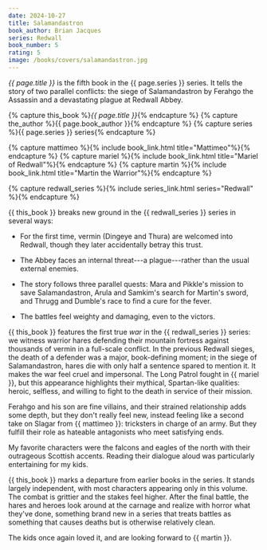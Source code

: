 ```yaml
---
date: 2024-10-27
title: Salamandastron
book_author: Brian Jacques
series: Redwall
book_number: 5
rating: 5
image: /books/covers/salamandastron.jpg
---
```


<cite class="book-title">{{ page.title }}</cite> is the fifth book in the
<span class="book-series">{{ page.series }}</span> series. It tells the story
of two parallel conflicts: the siege of Salamandastron by Ferahgo the Assassin
and a devastating plague at Redwall Abbey.

{% capture this_book %}<cite class="book-title">{{ page.title }}</cite>{% endcapture %}
{% capture the_author %}<span class="author-name">{{ page.book_author }}</span>{% endcapture %}
{% capture series %}<span class="book-series">{{ page.series }}</span> series{% endcapture %}

{% capture mattimeo %}{% include book_link.html title="Mattimeo"%}{% endcapture %}
{% capture mariel %}{% include book_link.html title="Mariel of Redwall"%}{% endcapture %}
{% capture martin %}{% include book_link.html title="Martin the Warrior"%}{% endcapture %}

{% capture redwall_series %}{% include series_link.html series="Redwall" %}{% endcapture %}

{{ this_book }} breaks new ground in the {{ redwall_series }} series in
several ways:

- For the first time, vermin (Dingeye and Thura) are welcomed into Redwall,
  though they later accidentally betray this trust.

- The Abbey faces an internal threat---a plague---rather than the usual
  external enemies.

- The story follows three parallel quests: Mara and Pikkle's mission to save
  Salamandastron, Arula and Samkim's search for Martin's sword, and Thrugg and
  Dumble's race to find a cure for the fever.

- The battles feel weighty and damaging, even to the victors.

{{ this_book }} features the first true *war* in the {{ redwall_series }}
series: we witness warrior hares defending their mountain fortress against
thousands of vermin in a full-scale conflict. In the previous Redwall sieges,
the death of a defender was a major, book-defining moment; in the siege of
Salamandastron, hares die with only half a sentence spared to mention it. It
makes the war feel cruel and impersonal. The Long Patrol fought in {{ mariel
}}, but this appearance highlights their mythical, Spartan-like qualities:
heroic, selfless, and willing to fight to the death in service of their
mission.

Ferahgo and his son are fine villains, and their strained relationship adds
some depth, but they don't really feel new, instead feeling like a second take
on Slagar from {{ mattimeo }}: tricksters in charge of an army. But they
fulfill their role as hateable antagonists who meet satisfying ends.

My favorite characters were the falcons and eagles of the north with their
outrageous Scottish accents. Reading their dialogue aloud was particularly
entertaining for my kids.

{{ this_book }} marks a departure from earlier books in the series. It stands
largely independent, with most characters appearing only in this volume. The
combat is grittier and the stakes feel higher. After the final battle, the
hares and heroes look around at the carnage and realize with horror what
they've done, something brand new in a series that treats battles as something
that causes deaths but is otherwise relatively clean.

The kids once again loved it, and are looking forward to {{ martin }}.
